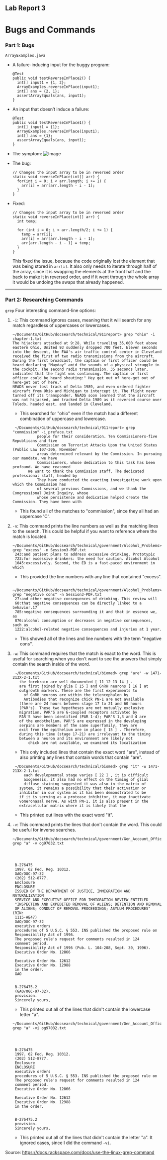 ## Lab Report 3
# Bugs and Commands

### Part 1: Bugs
`ArrayExamples.java`
* A failure-inducing input for the buggy program:
  ```
  @Test
  public void testReverseInPlace2() {
    int[] input1 = {1, 2};
    ArrayExamples.reverseInPlace(input1);
    int[] ans = {2, 1};
    assertArrayEquals(ans, input1);
  }
  ```
  
* An input that doesn’t induce a failure:
  ```
  @Test
  public void testReverseInPlace1() {
    int[] input1 = {1};
    ArrayExamples.reverseInPlace(input1);
    int[] ans = {1};
    assertArrayEquals(ans, input1);
  }
  ```
  
* The symptom:
  ![Image](symptom.png)
  
* The bug:
  ```
  // Changes the input array to be in reversed order
  static void reverseInPlace(int[] arr) {
    for(int i = 0; i < arr.length; i += 1) {
      arr[i] = arr[arr.length - i - 1];
    }
  }
  ```
* Fixed:
  ```
  // Changes the input array to be in reversed order
  static void reverseInPlace(int[] arr) {
    int temp;

    for (int i = 0; i < arr.length/2; i += 1) {
      temp = arr[i];
      arr[i] = arr[arr.length - i - 1];
      arr[arr.length - i - 1] = temp;
    }
  }
  ```

  This fixed the issue, because the code originally lost the element that was being stored in `arr[i]`. It also only needs to iterate through half of the array, since it is swapping the elements at the front half and the back to make it in reversed order, and if it went through the whole array it would be undoing the swaps that already happened.
  
---
### Part 2: Researching Commands
`grep`
Four interesting command-line options:
1. `-i`: This command ignores cases, meaning that it will search for any match regardless of uppercases or lowercases.
     ```
     ~/Documents/GitHub/docsearch/technical/911report> grep "ohio" -i chapter-1.txt
     The hijackers attacked at 9:28. While traveling 35,000 feet above eastern Ohio, United 93 suddenly dropped 700 feet. Eleven seconds into the descent, the FAA's air traffic control center in Cleveland received the first of two radio transmissions from the aircraft. During the first broadcast, the captain or first officer could be heard declaring "Mayday" amid the sounds of a physical struggle in the cockpit. The second radio transmission, 35 seconds later, indicated that the fight was continuing. The captain or first officer could be heard shouting:" Hey get out of here-get out of here-get out of here."
     NEADS never lost track of Delta 1989, and even ordered fighter aircraft from Ohio and Michigan to intercept it. The flight never turned off its transponder. NEADS soon learned that the aircraft was not hijacked, and tracked Delta 1989 as it reversed course over Toledo, headed east, and landed in Cleveland.
     ```
     * This searched for "ohio" even if the match had a different combination of uppercase and lowercase.

     ```
      ~/Documents/GitHub/docsearch/technical/911report> grep "commission" -i preface.txt
                people for their consideration. Ten Commissioners-five Republicans and five
                Commission on Terrorist Attacks Upon the United States (Public Law 107-306, November
                areas determined relevant by the Commission. In pursuing our mandate, we have
                Commissioners, whose dedication to this task has been profound. We have reasoned
            We want to thank the Commission staff. The dedicated professional staff, headed by
                They have conducted the exacting investigative work upon which the Commission has
                of several previous Commissions, and we thank the Congressional Joint Inquiry, whose
                whose persistence and dedication helped create the Commission. They have been with
     ```
     * This found all of the matches to "commission", since they all had an uppercase 'C'.
2. `-n`: This command prints the line numbers as well as the matching lines to the search. This could be helpful if you want to reference where the match is located.
     ```
     ~/Documents/GitHub/docsearch/technical/government/Alcohol_Problems> grep "excess" -n Session3-PDF.txt
      243:and patient plans to address excessive drinking. Prototypic
      723:for excessive drinkers: the need for caution. Alcohol Alcohol
      1045:excessively. Second, the ED is a fast-paced environment in which
     ```
     * This provided the line numbers with any line that contained "excess".

     ```
       ~/Documents/GitHub/docsearch/technical/government/Alcohol_Problems> grep "negative cons" -n Session3-PDF.txt
      27:and other negative consequences of drinking. This review will
      60:that negative consequences can be directly linked to a behavior.17
      785:negative consequences surrounding it and that in essence we, as
      876:alcohol consumption or decreases in negative consequences, such as
      1222:alcohol-related negative consequences and injuries at 1 year.
     ```
     * This showed all of the lines and line numbers with the term "negative cons".
3. `-w`: This command requires that the match is exact to the word. This is useful for searching when you don't want to see the answers that simply contain the search inside of the word.
     ```
      ~/Documents/GitHub/docsearch/technical/biomed> grep "are" -w 1471-213X-2-1.txt
        the forebrain are well documented [ 11 12 13 14 ] .
        are first joined by glia [ 15 ] and GnRH neurons [ 16 ] at
        outgrowth markers. These are the first experiments to
          of GnRH neurons are within the telencephalon by
          Antibodies that recognize chick PN-1 are not available
        (there are 24 hours between stage 17 to 21 and 60 hours
        (PAR's). These two hypotheses are not mutually exclusive
        migration. PAR'S are G-coupled receptors activated by
        PAR'S have been identified (PAR 1-4); PAR'S 1,3 and 4 are
        of the endothelium. PAR'S are expressed in the developing
        serpins are members of the same superfamily, they are
        exit from the epithelium are in place [ 15 ] . Therefore,
        during this time (stage 17-21) are irrelevant to the timing
        between a neuron and its environment are likely not
            chick are not available, we examined its localization
     ```
     * This only included lines that contain the exact word "are", instead of also printing any lines that contain words that contain "are".
       
     ```
      ~/Documents/GitHub/docsearch/technical/biomed> grep "it" -w 1471-213X-2-1.txt
          each developmental stage varies [ 22 ] , it is difficult
          axogenesis, it also had no effect on the timing of glial
          diffuse staining suggested it was also in the matrix of
        system, it remains a possibility that their activation or
        inhibitor in our system as it has been demonstrated to be
        if it is serving as a protease inhibitor, it may inactivate
        vomeronasal nerve. As with PN-1, it is also present in the
        extracellular matrix where it is likely that the
     ```
     * This printed out lines with the exact word "it".
4. `-v`: This command prints the lines that don't contain the word. This could be useful for inverse searches.
     ```
     ~/Documents/GitHub/docsearch/technical/government/Gen_Account_Office> grep "a" -v og97032.txt   




      B-276475
      1997. 62 Fed. Reg. 10312.
      GAO/OGC-97-32
      (202) 512-8777.
      Enclosure
      ENCLOSURE
      ISSUED BY THE DEPARTMENT OF JUSTICE, IMMIGRATION AND NATURALIZATION
      SERVICE AND EXECUTIVE OFFICE FOR IMMIGRATION REVIEW ENTITLED
      "INSPECTION AND EXPEDITED REMOVAL OF ALIENS; DETENTION AND REMOVAL
      OF ALIENS; CONDUCT OF REMOVAL PROCEEDINGS; ASYLUM PROCEDURES" (RIN:
      1115-AE47)
      GAO/OGC-97-32
      executive orders
      procedures of 5 U.S.C. § 553. INS published the proposed rule on
      Responsibility Act of 1996.
      The proposed rule's request for comments resulted in 124
      comment period.
      Responsibility Act of 1996 (Pub. L. 104-208, Sept. 30, 1996).
      Executive Order No. 12866
      
      Executive Order No. 12612
      Executive Order No. 12988
      in the order.
      GAO
      
      
      B-276475.2
      (GAO/OGC-97-32).
      provision.
      Sincerely yours,
     ```
     * This printed out all of the lines that didn't contain the lowercase letter "a".
     
     ```
     ~/Documents/GitHub/docsearch/technical/government/Gen_Account_Office> grep "a" -vi og97032.txt




      B-276475
      1997. 62 Fed. Reg. 10312.
      (202) 512-8777.
      Enclosure
      ENCLOSURE
      executive orders
      procedures of 5 U.S.C. § 553. INS published the proposed rule on
      The proposed rule's request for comments resulted in 124
      comment period.
      Executive Order No. 12866
      
      Executive Order No. 12612
      Executive Order No. 12988
      in the order.
      
      
      B-276475.2
      provision.
      Sincerely yours,
     ```
     * This printed out all of the lines that didn't contain the letter "a". It ignored cases, since I did the command `-vi`.
  
Source: https://docs.rackspace.com/docs/use-the-linux-grep-command
